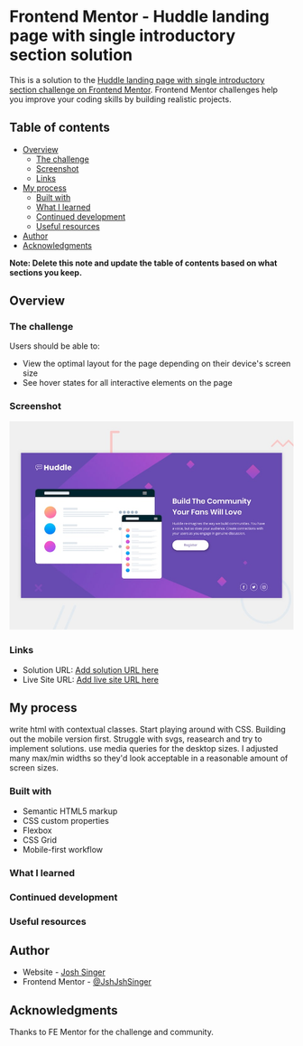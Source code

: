 # Frontend Mentor - Huddle landing page with single introductory section solution

This is a solution to the [Huddle landing page with single introductory section challenge on Frontend Mentor](https://www.frontendmentor.io/challenges/huddle-landing-page-with-a-single-introductory-section-B_2Wvxgi0). Frontend Mentor challenges help you improve your coding skills by building realistic projects. 

## Table of contents

- [Overview](#overview)
  - [The challenge](#the-challenge)
  - [Screenshot](#screenshot)
  - [Links](#links)
- [My process](#my-process)
  - [Built with](#built-with)
  - [What I learned](#what-i-learned)
  - [Continued development](#continued-development)
  - [Useful resources](#useful-resources)
- [Author](#author)
- [Acknowledgments](#acknowledgments)

**Note: Delete this note and update the table of contents based on what sections you keep.**

## Overview

### The challenge

Users should be able to:

- View the optimal layout for the page depending on their device's screen size
- See hover states for all interactive elements on the page

### Screenshot

![](./design/desktop-preview.jpg)



### Links

- Solution URL: [Add solution URL here](https://github.com/JshJshSinger/Huddle-Landing-FEM)
- Live Site URL: [Add live site URL here](https://jshjshsinger.github.io/Huddle-Landing-FEM/)

## My process
write html with contextual classes. Start playing around with CSS. Building out the mobile version first. Struggle with svgs, reasearch and try to implement solutions. use media queries for the desktop sizes. I adjusted many max/min widths so they'd look acceptable in a reasonable amount of screen sizes.
### Built with

- Semantic HTML5 markup
- CSS custom properties
- Flexbox
- CSS Grid
- Mobile-first workflow

### What I learned

### Continued development

### Useful resources

## Author

- Website - [Josh Singer](https://jgomotion.webflow.io/)
- Frontend Mentor - [@JshJshSinger](https://www.frontendmentor.io/profile/JshJshSinger)


## Acknowledgments

Thanks to FE Mentor for the challenge and community.
